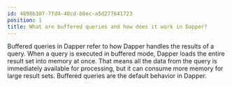 ```yaml
---
id: 4898b307-7fd4-40cd-b0ec-a5d277641723
position: 1
title: What are buffered queries and how does it work in Dapper?
---
```


Buffered queries in Dapper refer to how Dapper handles the results of a query. When a query is executed in buffered mode, Dapper loads the entire result set into memory at once. That means all the data from the query is immediately available for processing, but it can consume more memory for large result sets. Buffered queries are the default behavior in Dapper.
